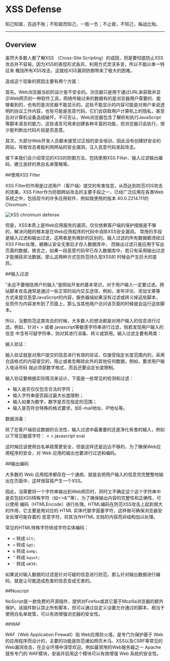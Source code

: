 # XSS Defense

知己知彼，百战不殆；不知彼而知己，一胜一负；不止彼，不知己，每战比殆。

---

## Overview

虽然大多数人都了解XSS （Cross-Site Scripting）的成因，但是要彻底防止XSS攻击并不容易。因为XSS的表现形式各异，利用方式灵活多变，所以不能以单一特征来
概括所有XSS攻击，这就给XSS漏洞防御带来了极大的困难。

造成这个现象的原因主要有两个方面：

首先，Web浏览器当初的设计是不安全的。浏览器只是用于通过URL来获取并显示Web网页的一种软件工具，网络传输过来的数据有的是浏览器用户需要的、能够看到的，也有的是浏览器不能显示的。这些不能显示的内容可能是对用户来说透明的协议工作内容，也有可能是恶意代码，它们会窃取用户计算机上的隐私，甚至会对计算机设备造成破坏。不可否认，Web浏览器包含了解析和执行JavaScript等脚本语言的能力，这些语言可用来创建各种丰富的功能，但浏览器只会执行，很少能判断出代码片段是否恶意。

其次，大部分Web开发人员都未接受过正规的安全培训，因此没有创建好安全的网站，导致攻击者能利用网站的安全漏洞，注入恶意代码发起攻击。


接下来我们会介绍常见的XSS的防御方法，包括使用XSS Filter、输入过滤输出编码、建立良好的黑白名单策略等。

##使用XSS Filter

XSS Filter的作用是过滤用户（客户端）提交的有害信息，从而达到防范XSS攻击的效果。XSS Filter作为防御跨站攻击的主要手段之一，已经广泛应用在各类Web系统之中，包括现今的许多应用软件，例如我使用的版本 40.0.2214.111的Chromium：

![XSS chromium defense](img/xss-defense-1.png)

但是，XSS本质上是Web应用服务的漏洞，仅仅依赖客户端的保护措施是不够的，解决问题的根本是在Web应用程序的代码中消除XSS安全漏洞。
常用的手段是输入过滤和输出过滤，这两者是有微妙的区别的。输入过滤的所有数据都须经过XSS Filter处理，被确认安全无害后才存入数据库中，
而输出过滤只是应用于写出页面的数据，换言之，如果一段恶意代码早已存入数据库中，若只有采用输出过滤才能捕获非法数据，那么这两种方式在防范持久型XSS的
时候会产生巨大的差异。

##输入过滤

“永远不要相信用户的输入”是网站开发的基本常识，对于用户输入一定要过滤。跨站脚本攻击通常是通过一些正常的站内交互途径，例如，发布评论、添加文章等
方式来提交恶意JavaScript的内容，服务器端如果没有过滤或转义掉这些脚本，反而作为内容发布到了页面上，那么当其他用户访问该页面的时候就会运行这些脚本。

所以，当要防范这类攻击的时候，大多数人的想法都是对用户输入的信息进行过滤。例如，针对< > 或者 javascript等敏感字符串进行过滤，倘若发现用户输入的信息
中含有可疑字符串，则对其进行消毒、转义或禁用。输入过滤主要有两类：

输入验证：

输入验证就是对用户提交的信息进行有效的验证，仅接受指定长度范围内的，采用合适格式的内容提交的，阻止或者忽略除此外的其他任何数据。例如，要求用户输入电话号码
就必须是数字格式，而且还要设定长度限制。

输入验证要根据实际情况来设计，下面是一些常见的检测和过滤：

*   输入是否仅仅包含合法的字符；
*   输入字符串是否超过最大长度限制；
*   输入如果为数字，数字是否在指定的范围；
*   输入是否符合特殊的格式要求，如E-mail地址、IP地址等。

数据消毒：

除了在客户端验证数据的合法性，输入过滤中最重要的还是净化有害的输入，例如以下常见敏感字符： < > javascript eval

这时候应该使用白名单政策更安全，但是这样还是远远不够的，为了确保Web应用程序的安全，对 Web 应用的输出也要进行过滤和编码。

##输出编码

大多数的 Web 应用程序都存在一个通病，就是会把用户输入的信息完完整整地输出在页面中，这样很容易产生一个XSS。

因此，当需要将一个字符串输出到Web网页时，同时又不确定这个这个字符串中是否包括XSS特殊字符（如<>&'"等），为了确保输出内容的完整性和正确性，可以使用
编码（HTMLEncode）进行处理。HTML编码在防范XSS攻击上起到很大的作用，它主要是用对应的 HTML 实体代替字面量字符，这样做可确保浏览器安全处理可能存着的
恶意字符，将其当作HTML 文档的内容而非结构加以处理。

常见的HTML特殊字符转成字符实体编码：

*   `<` 转成 `&lt;`
*   `>` 转成 `&gt;`
*   `&` 转成 `&amp;`
*   `"` 转成 `&quot;`
*   `'` 转成 `&#39;`

如果说对输入数据的过滤是针对可疑的信息进行防范，那么针对输出数据进行编码，就是让可能造成危害的信息变成无害的。


##Noscript

NoScript是一款免费的开源插件，提供对Firefox或其它基于Mozilla浏览器的额外保护。该插件默认禁止所有脚本，但可以通过自定义设置允许通过的脚本，相当于
使用白名单政策，可以有效增强浏览器的安全性。

##WAF

WAF（Web Application Firewall）指 Web应用防火墙，是专门为保护基于 Web 的应用程序而设计的，主要的功能是防范诸如网页木马、XSS以及CSRF等常见的 Web漏洞攻击，在企业环境中深受欢迎。例如最常用的Web服务器之一 Apache就有专门的 WAF模块，安装并启用这个模块可以有效增强 Web 系统的安全性。